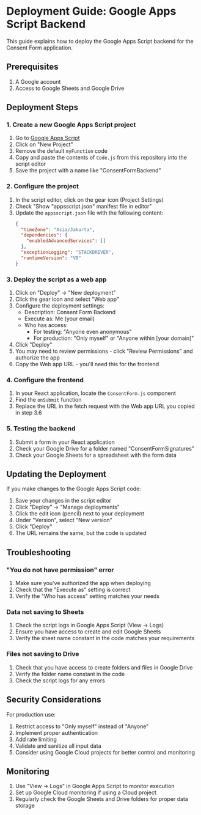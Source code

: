 # Deployment Guide: Google Apps Script Backend

This guide explains how to deploy the Google Apps Script backend for the Consent Form application.

## Prerequisites

1. A Google account
2. Access to Google Sheets and Google Drive

## Deployment Steps

### 1. Create a new Google Apps Script project

1. Go to [Google Apps Script](https://script.google.com/)
2. Click on "New Project"
3. Remove the default `myFunction` code
4. Copy and paste the contents of `Code.js` from this repository into the script editor
5. Save the project with a name like "ConsentFormBackend"

### 2. Configure the project

1. In the script editor, click on the gear icon (Project Settings)
2. Check "Show "appsscript.json" manifest file in editor"
3. Update the `appsscript.json` file with the following content:
   ```json
   {
     "timeZone": "Asia/Jakarta",
     "dependencies": {
       "enabledAdvancedServices": []
     },
     "exceptionLogging": "STACKDRIVER",
     "runtimeVersion": "V8"
   }
   ```

### 3. Deploy the script as a web app

1. Click on "Deploy" → "New deployment"
2. Click the gear icon and select "Web app"
3. Configure the deployment settings:
   - Description: Consent Form Backend
   - Execute as: Me (your email)
   - Who has access: 
     - For testing: "Anyone even anonymous"
     - For production: "Only myself" or "Anyone within [your domain]"
4. Click "Deploy"
5. You may need to review permissions - click "Review Permissions" and authorize the app
6. Copy the Web app URL - you'll need this for the frontend

### 4. Configure the frontend

1. In your React application, locate the `ConsentForm.js` component
2. Find the `onSubmit` function
3. Replace the URL in the fetch request with the Web app URL you copied in step 3.6

### 5. Testing the backend

1. Submit a form in your React application
2. Check your Google Drive for a folder named "ConsentFormSignatures"
3. Check your Google Sheets for a spreadsheet with the form data

## Updating the Deployment

If you make changes to the Google Apps Script code:

1. Save your changes in the script editor
2. Click "Deploy" → "Manage deployments"
3. Click the edit icon (pencil) next to your deployment
4. Under "Version", select "New version"
5. Click "Deploy"
6. The URL remains the same, but the code is updated

## Troubleshooting

### "You do not have permission" error

1. Make sure you've authorized the app when deploying
2. Check that the "Execute as" setting is correct
3. Verify the "Who has access" setting matches your needs

### Data not saving to Sheets

1. Check the script logs in Google Apps Script (View → Logs)
2. Ensure you have access to create and edit Google Sheets
3. Verify the sheet name constant in the code matches your requirements

### Files not saving to Drive

1. Check that you have access to create folders and files in Google Drive
2. Verify the folder name constant in the code
3. Check the script logs for any errors

## Security Considerations

For production use:

1. Restrict access to "Only myself" instead of "Anyone"
2. Implement proper authentication
3. Add rate limiting
4. Validate and sanitize all input data
5. Consider using Google Cloud projects for better control and monitoring

## Monitoring

1. Use "View → Logs" in Google Apps Script to monitor execution
2. Set up Google Cloud monitoring if using a Cloud project
3. Regularly check the Google Sheets and Drive folders for proper data storage